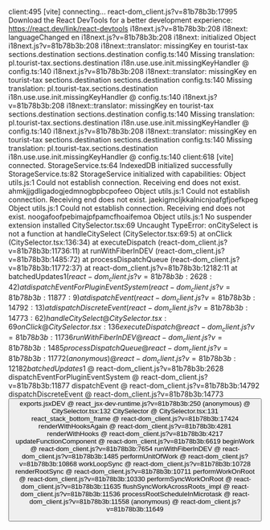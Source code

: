 client:495 [vite] connecting...
react-dom_client.js?v=81b78b3b:17995 Download the React DevTools for a better development experience: https://react.dev/link/react-devtools
i18next.js?v=81b78b3b:208 i18next: languageChanged en
i18next.js?v=81b78b3b:208 i18next: initialized Object
i18next.js?v=81b78b3b:208 i18next::translator: missingKey en tourist-tax sections.destination sections.destination
config.ts:140 Missing translation: pl.tourist-tax.sections.destination
i18n.use.use.init.missingKeyHandler @ config.ts:140
i18next.js?v=81b78b3b:208 i18next::translator: missingKey en tourist-tax sections.destination sections.destination
config.ts:140 Missing translation: pl.tourist-tax.sections.destination
i18n.use.use.init.missingKeyHandler @ config.ts:140
i18next.js?v=81b78b3b:208 i18next::translator: missingKey en tourist-tax sections.destination sections.destination
config.ts:140 Missing translation: pl.tourist-tax.sections.destination
i18n.use.use.init.missingKeyHandler @ config.ts:140
i18next.js?v=81b78b3b:208 i18next::translator: missingKey en tourist-tax sections.destination sections.destination
config.ts:140 Missing translation: pl.tourist-tax.sections.destination
i18n.use.use.init.missingKeyHandler @ config.ts:140
client:618 [vite] connected.
StorageService.ts:64 IndexedDB initialized successfully
StorageService.ts:82 StorageService initialized with capabilities: Object
utils.js:1 Could not establish connection. Receiving end does not exist. ahmkjjgdligadogjedmnogbpbcpofeeo Object
utils.js:1 Could not establish connection. Receiving end does not exist. jaekigmcljkkalnicnjoafgfjoefkpeg Object
utils.js:1 Could not establish connection. Receiving end does not exist. noogafoofpebimajpfpamcfhoaifemoa Object
utils.js:1 No suspender extension installed
CitySelector.tsx:69 Uncaught TypeError: onCitySelect is not a function
    at handleCitySelect (CitySelector.tsx:69:5)
    at onClick (CitySelector.tsx:136:34)
    at executeDispatch (react-dom_client.js?v=81b78b3b:11736:11)
    at runWithFiberInDEV (react-dom_client.js?v=81b78b3b:1485:72)
    at processDispatchQueue (react-dom_client.js?v=81b78b3b:11772:37)
    at react-dom_client.js?v=81b78b3b:12182:11
    at batchedUpdates$1 (react-dom_client.js?v=81b78b3b:2628:42)
    at dispatchEventForPluginEventSystem (react-dom_client.js?v=81b78b3b:11877:9)
    at dispatchEvent (react-dom_client.js?v=81b78b3b:14792:13)
    at dispatchDiscreteEvent (react-dom_client.js?v=81b78b3b:14773:62)
handleCitySelect @ CitySelector.tsx:69
onClick @ CitySelector.tsx:136
executeDispatch @ react-dom_client.js?v=81b78b3b:11736
runWithFiberInDEV @ react-dom_client.js?v=81b78b3b:1485
processDispatchQueue @ react-dom_client.js?v=81b78b3b:11772
(anonymous) @ react-dom_client.js?v=81b78b3b:12182
batchedUpdates$1 @ react-dom_client.js?v=81b78b3b:2628
dispatchEventForPluginEventSystem @ react-dom_client.js?v=81b78b3b:11877
dispatchEvent @ react-dom_client.js?v=81b78b3b:14792
dispatchDiscreteEvent @ react-dom_client.js?v=81b78b3b:14773
<button>
exports.jsxDEV @ react_jsx-dev-runtime.js?v=81b78b3b:250
(anonymous) @ CitySelector.tsx:132
CitySelector @ CitySelector.tsx:131
react_stack_bottom_frame @ react-dom_client.js?v=81b78b3b:17424
renderWithHooksAgain @ react-dom_client.js?v=81b78b3b:4281
renderWithHooks @ react-dom_client.js?v=81b78b3b:4217
updateFunctionComponent @ react-dom_client.js?v=81b78b3b:6619
beginWork @ react-dom_client.js?v=81b78b3b:7654
runWithFiberInDEV @ react-dom_client.js?v=81b78b3b:1485
performUnitOfWork @ react-dom_client.js?v=81b78b3b:10868
workLoopSync @ react-dom_client.js?v=81b78b3b:10728
renderRootSync @ react-dom_client.js?v=81b78b3b:10711
performWorkOnRoot @ react-dom_client.js?v=81b78b3b:10330
performSyncWorkOnRoot @ react-dom_client.js?v=81b78b3b:11635
flushSyncWorkAcrossRoots_impl @ react-dom_client.js?v=81b78b3b:11536
processRootScheduleInMicrotask @ react-dom_client.js?v=81b78b3b:11558
(anonymous) @ react-dom_client.js?v=81b78b3b:11649
